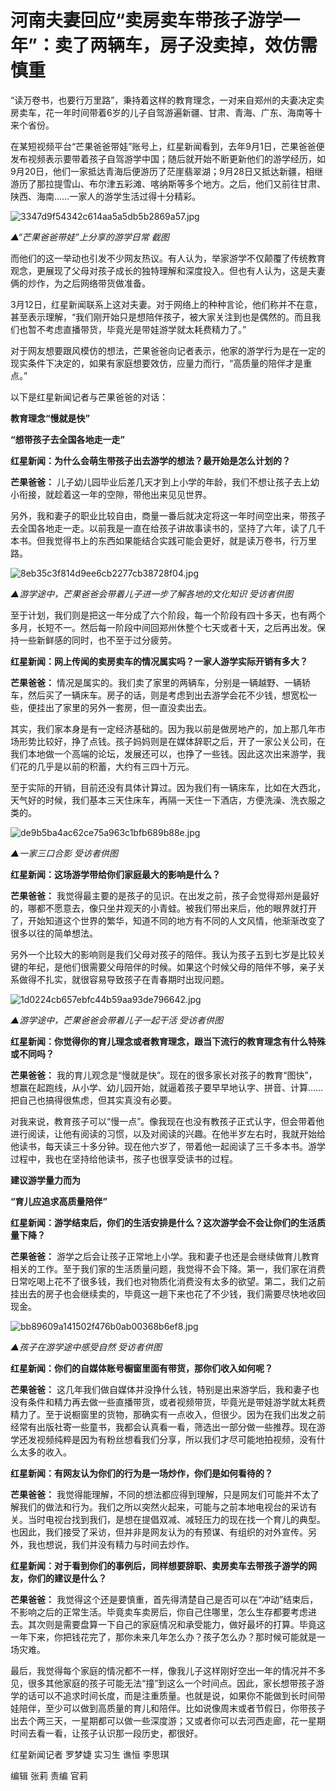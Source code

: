 # 河南夫妻回应“卖房卖车带孩子游学一年”：卖了两辆车，房子没卖掉，效仿需慎重

“读万卷书，也要行万里路”，秉持着这样的教育理念，一对来自郑州的夫妻决定卖房卖车，花一年时间带着6岁的儿子自驾游遍新疆、甘肃、青海、广东、海南等十来个省份。

在某短视频平台“芒果爸爸带娃”账号上，红星新闻看到，去年9月1日，芒果爸爸便发布视频表示要带着孩子自驾游学中国；随后就开始不断更新他们的游学经历，如9月20日，他们一家抵达青海后便游历了茫崖翡翠湖；9月28日又抵达新疆，相继游历了那拉提雪山、布尔津五彩滩、喀纳斯等多个地方。之后，他们又前往甘肃、陕西、海南……一家人的游学生活过得十分精彩。

![3347d9f54342c614aa5a5db5b2869a57.jpg](https://raw.githubusercontent.com/qqhsx/qqnews_image/main/2024/03/14/河南夫妻回应“卖房卖车带孩子游学一年”：卖了两辆车，房子没卖掉，效仿需慎重/3347d9f54342c614aa5a5db5b2869a57.jpg)

_▲“芒果爸爸带娃”上分享的游学日常 截图_

而他们的这一举动也引发不少网友热议。有人认为，举家游学不仅颠覆了传统教育观念，更展现了父母对孩子成长的独特理解和深度投入。但也有人认为，这是夫妻俩的炒作，为之后网络带货做准备。

3月12日，红星新闻联系上这对夫妻。对于网络上的种种言论，他们称并不在意，甚至表示理解，“我们刚开始只是想陪伴孩子，被大家关注到也是偶然的。而且我们也暂不考虑直播带货，毕竟光是带娃游学就太耗费精力了。”

对于网友想要跟风模仿的想法，芒果爸爸向记者表示，他家的游学行为是在一定的现实条件下决定的，如果有家庭想要效仿，应量力而行，“高质量的陪伴才是重点。”

以下是红星新闻记者与芒果爸爸的对话：

**教育理念“慢就是快”**

**“想带孩子去全国各地走一走”**

**红星新闻：为什么会萌生带孩子出去游学的想法？最开始是怎么计划的？**

**芒果爸爸：** 儿子幼儿园毕业后差几天才到上小学的年龄，我们不想让孩子去上幼小衔接，就趁着这一年的空隙，带他出来见见世界。

另外，我和妻子的职业比较自由，商量一番后就决定将这一年时间空出来，带孩子去全国各地走一走。以前我是一直在给孩子讲故事读书的，坚持了六年，读了几千本书。但我觉得书上的东西如果能结合实践可能会更好，就是读万卷书，行万里路。

![8eb35c3f814d9ee6cb2277cb38728f04.jpg](https://raw.githubusercontent.com/qqhsx/qqnews_image/main/2024/03/14/河南夫妻回应“卖房卖车带孩子游学一年”：卖了两辆车，房子没卖掉，效仿需慎重/8eb35c3f814d9ee6cb2277cb38728f04.jpg)

 _▲游学途中，芒果爸爸会带着儿子进一步了解各地的文化知识 受访者供图_

至于计划，我们则是把这一年分成了六个阶段，每一个阶段有四十多天，也有两个多月，长短不一。然后每一阶段中间回郑州休整个七天或者十天，之后再出发。保持一些新鲜感的同时，也不至于过分疲劳。

**红星新闻：网上传闻的卖房卖车的情况属实吗？一家人游学实际开销有多大？**

**芒果爸爸：**
情况是属实的。我们卖了家里的两辆车，分别是一辆越野、一辆轿车，然后买了一辆床车。房子的话，则是考虑到出去游学会花不少钱，想宽松一些，便挂出了家里的另外一套房，但一直没卖出去。

其实，我们家本身是有一定经济基础的。因为我以前是做房地产的，加上那几年市场形势比较好，挣了点钱。孩子妈妈则是在媒体辞职之后，开了一家公关公司，在我们本地做一个高端的论坛，发展还可以，也挣了一些钱。因此这次出来游学，我们花的几乎是以前的积蓄，大约有三四十万元。

至于实际的开销，目前还没有具体计算过。因为我们有一辆床车，比如在大西北，天气好的时候，我们基本三天住床车，再隔一天住一下酒店，方便洗澡、洗衣服之类的。

![de9b5ba4ac62ce75a963c1bfb689b88e.jpg](https://raw.githubusercontent.com/qqhsx/qqnews_image/main/2024/03/14/河南夫妻回应“卖房卖车带孩子游学一年”：卖了两辆车，房子没卖掉，效仿需慎重/de9b5ba4ac62ce75a963c1bfb689b88e.jpg)

_▲一家三口合影 受访者供图_

**红星新闻：这场游学带给你们家庭最大的影响是什么？**

**芒果爸爸：**
我觉得最主要的是孩子的见识。在出发之前，孩子会觉得郑州是最好的，哪都不愿意去，像只坐井观天的小青蛙。被我们带出来后，他的眼界就打开了，开始知道这个世界的繁华，知道不同的地方有不同的人文风情，他渐渐改变了很多以往的简单想法。

另外一个比较大的影响则是我们父母对孩子的陪伴。我认为孩子五到七岁是比较关键的年纪，是他们很需要父母陪伴的时候。如果这个时候父母的陪伴不够，亲子关系做得不扎实，就很容易导致孩子在青春期时出现问题。

![1d0224cb657ebfc44b59aa93de796642.jpg](https://raw.githubusercontent.com/qqhsx/qqnews_image/main/2024/03/14/河南夫妻回应“卖房卖车带孩子游学一年”：卖了两辆车，房子没卖掉，效仿需慎重/1d0224cb657ebfc44b59aa93de796642.jpg)

_▲游学途中，芒果爸爸会带着儿子一起干活 受访者供图_

**红星新闻：你觉得你的育儿理念或者教育理念，跟当下流行的教育理念有什么特殊或不同吗？**

**芒果爸爸：**
我的育儿观念是“慢就是快”。现在的很多家长对孩子的教育“图快”，想赢在起跑线，从小学、幼儿园开始，就逼着孩子要早早地认字、拼音、计算……把自己也搞得很焦虑，但其实真没有必要。

对我来说，教育孩子可以“慢一点”。像我现在也没有教孩子正式认字，但会带着他进行阅读，让他有阅读的习惯，以及对阅读的兴趣。在他半岁左右时，我就开始给他读书，每天读三十多分钟。现在他六岁了，带着他一起阅读了三千多本书。游学过程中，我也在坚持给他读书，孩子也很享受读书的过程。

**建议游学量力而为**

**“育儿应追求高质量陪伴”**

**红星新闻：游学结束后，你们的生活安排是什么？这次游学会不会让你们的生活质量下降？**

**芒果爸爸：**
游学之后会让孩子正常地上小学。我和妻子也还是会继续做育儿教育相关的工作。至于我们家的生活质量问题，我觉得不会下降。第一，我们家在消费日常吃喝上花不了很多钱，我们也对物质化消费没有太多的欲望。第二，我们之前挂出去的房子也会继续卖的，毕竟这一趟下来也花了不少钱，我们需要尽快地收回现金。

![bb89609a141502f476b0ab00368b6ef8.jpg](https://raw.githubusercontent.com/qqhsx/qqnews_image/main/2024/03/14/河南夫妻回应“卖房卖车带孩子游学一年”：卖了两辆车，房子没卖掉，效仿需慎重/bb89609a141502f476b0ab00368b6ef8.jpg)

_▲孩子在游学途中感受自然 受访者供图_

**红星新闻：你们的自媒体账号橱窗里面有带货，那你们收入如何呢？**

**芒果爸爸：**
这几年我们做自媒体并没挣什么钱，特别是出来游学后，我和妻子也没有条件和精力再去做一些直播带货，或者视频带货，毕竟光是带娃游学就太耗费精力了。至于说橱窗里的货物，那确实有一点收入，但很少。因为在我们出发之前经常有出版社寄一些童书，我都会认真看一看，筛选出一部分做一些推荐。现在游学还发视频纯粹是因为有粉丝想看我们分享，所以我们才尽可能地拍视频，没有什么太多的收入。

**红星新闻：有网友认为你们的行为是一场炒作，你们是如何看待的？**

**芒果爸爸：**
我觉得能理解，不同的想法都应得到理解，只是网友们可能并不太了解我们的做法和行为。我们之所以突然火起来，可能与之前本地电视台的采访有关。当时电视台找到我们，是想在提倡双减、减轻压力的现在找一个育儿的典型。也因此，我们接受了采访，但并非是网友认为的有预谋、有组织的对外宣传。另外，我也想说，我们并没有精力与时间去炒作。

**红星新闻：对于看到你们的事例后，同样想要辞职、卖房卖车去带孩子游学的网友，你们的建议是什么？**

**芒果爸爸：**
我觉得这个还是要慎重，首先得清楚自己是否可以在“冲动”结束后，不影响之后的正常生活。毕竟卖车卖房后，你自己住哪里，怎么生存都要考虑进去。其次则是需要盘算一下自己的家庭情况和承受能力，做好最坏的打算。毕竟这一年下来，你把钱花完了，那你未来几年怎么办？孩子怎么办？那时候可能就是一场灾难。

最后，我觉得每个家庭的情况都不一样，像我儿子这样刚好空出一年的情况并不多见，很多其他家庭的孩子可能无法“撞”到这么一个时间点。因此，家长想带孩子游学的话可以不追求时间长度，而是注重质量。也就是说，如果你不能做到长时间带娃陪伴，至少可以做到高质量的育儿和陪伴。比如说像周末或者节假日，你带孩子出去个两三天，一星期都可以做一些深度游；又或者你可以去河西走廊，花一星期时间去看一看，让孩子认识那一段历史，都很好。

红星新闻记者 罗梦婕 实习生 谯恒 李思琪

编辑 张莉 责编 官莉

